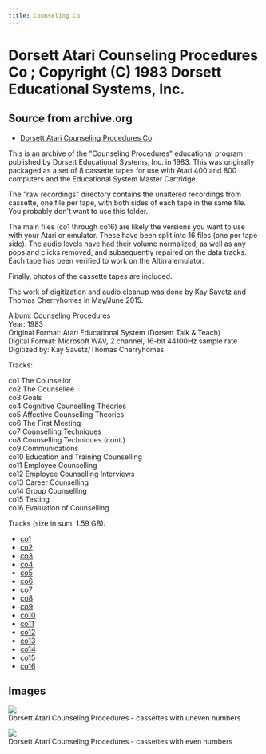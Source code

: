 ```yaml
---
title: Counseling Co
---
```

# Dorsett Atari Counseling Procedures Co ; Copyright (C) 1983 Dorsett Educational Systems, Inc.  
## Source from archive.org  
- [Dorsett Atari Counseling Procedures Co](https://archive.org/details/DorsettAtariCounselingProcedures)  
  
This is an archive of the "Counseling Procedures" educational program published by Dorsett Educational Systems, Inc. in 1983. This was originally packaged as a set of 8 cassette tapes for use with Atari 400 and 800 computers and the Educational System Master Cartridge.  
  
The "raw recordings" directory contains the unaltered recordings from cassette, one file per tape, with both sides of each tape in the same file. You probably don't want to use this folder.  
  
The main files (co1 through co16) are likely the versions you want to use with your Atari or emulator. These have been split into 16 files (one per tape side). The audio levels have had their volume normalized, as well as any pops and clicks removed, and subsequently repaired on the data tracks. Each tape has been verified to work on the Altirra emulator.  
  
Finally, photos of the cassette tapes are included.  
  
The work of digitization and audio cleanup was done by Kay Savetz and Thomas Cherryhomes in May/June 2015.  
  
Album: Counseling Procedures  
Year: 1983  
Original Format: Atari Educational System (Dorsett Talk & Teach)  
Digital Format: Microsoft WAV, 2 channel, 16-bit 44100Hz sample rate  
Digitized by: Kay Savetz/Thomas Cherryhomes  
  
Tracks:  
  
co1	The Counsellor  
co2	The Counsellee  
co3	Goals  
co4	Cognitive Counselling Theories  
co5	Affective Counselling Theories  
co6	The First Meeting  
co7	Counselling Techniques  
co8	Counselling Techniques (cont.)  
co9	Communications  
co10	Education and Training Counselling  
co11	Employee Counselling  
co12	Employee Counselling Interviews  
co13	Career Counselling  
co14	Group Counselling  
co15	Testing  
co16	Evaluation of Counselling  
  
Tracks (size in sum: 1.59 GB):  
  
- [co1](http://data.atariwiki.org/FLAC/Counseling_Procedures/co1.flac)  
- [co2](http://data.atariwiki.org/FLAC/Counseling_Procedures/co2.flac)  
- [co3](http://data.atariwiki.org/FLAC/Counseling_Procedures/co3.flac)  
- [co4](http://data.atariwiki.org/FLAC/Counseling_Procedures/co4.flac)  
- [co5](http://data.atariwiki.org/FLAC/Counseling_Procedures/co5.flac)  
- [co6](http://data.atariwiki.org/FLAC/Counseling_Procedures/co6.flac)  
- [co7](http://data.atariwiki.org/FLAC/Counseling_Procedures/co7.flac)  
- [co8](http://data.atariwiki.org/FLAC/Counseling_Procedures/co8.flac)  
- [co9](http://data.atariwiki.org/FLAC/Counseling_Procedures/co9.flac)  
- [co10](http://data.atariwiki.org/FLAC/Counseling_Procedures/co10.flac)  
- [co11](http://data.atariwiki.org/FLAC/Counseling_Procedures/co11.flac)  
- [co12](http://data.atariwiki.org/FLAC/Counseling_Procedures/co12.flac)  
- [co13](http://data.atariwiki.org/FLAC/Counseling_Procedures/co13.flac)  
- [co14](http://data.atariwiki.org/FLAC/Counseling_Procedures/co14.flac)  
- [co15](http://data.atariwiki.org/FLAC/Counseling_Procedures/co15.flac)  
- [co16](http://data.atariwiki.org/FLAC/Counseling_Procedures/co16.flac)  
## Images  
![](attachments/coA_.jpg)  
Dorsett Atari Counseling Procedures - cassettes with uneven numbers  
  
![](attachments/coB_.jpg)  
Dorsett Atari Counseling Procedures - cassettes with even numbers  
